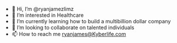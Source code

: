 - 👋 Hi, I’m @ryanjamezlimz
- 👀 I’m interested in Healthcare
- 🌱 I’m currently learning how to build a multibillion dollar company
- 💞️ I’m looking to collaborate on talented individuals
- 📫 How to reach me ryanjames@Kyberlife.com

<!---
ryanjamezlimz/ryanjamezlimz is a ✨ special ✨ repository because its `README.md` (this file) appears on your GitHub profile.
You can click the Preview link to take a look at your changes.
--->

